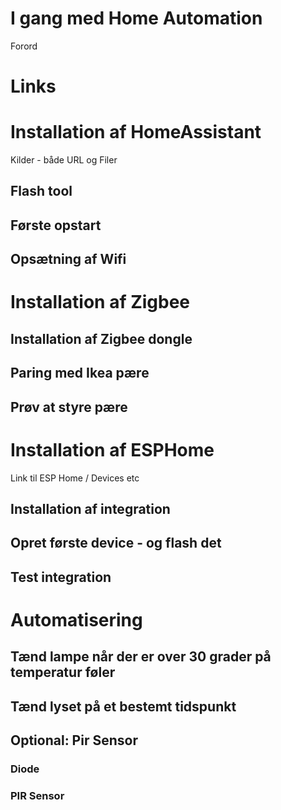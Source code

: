 # I gang med Home Automation

Forord

# Links


# Installation af HomeAssistant

Kilder - både URL og Filer

## Flash tool

## Første opstart

## Opsætning af Wifi

# Installation af Zigbee

## Installation af Zigbee dongle

## Paring med Ikea pære

## Prøv at styre pære

# Installation af ESPHome

Link til ESP Home / Devices etc

## Installation af integration

## Opret første device - og flash det

## Test integration

# Automatisering

## Tænd lampe når der er over 30 grader på temperatur føler

## Tænd lyset på et bestemt tidspunkt

## Optional: Pir Sensor

### Diode

### PIR Sensor
